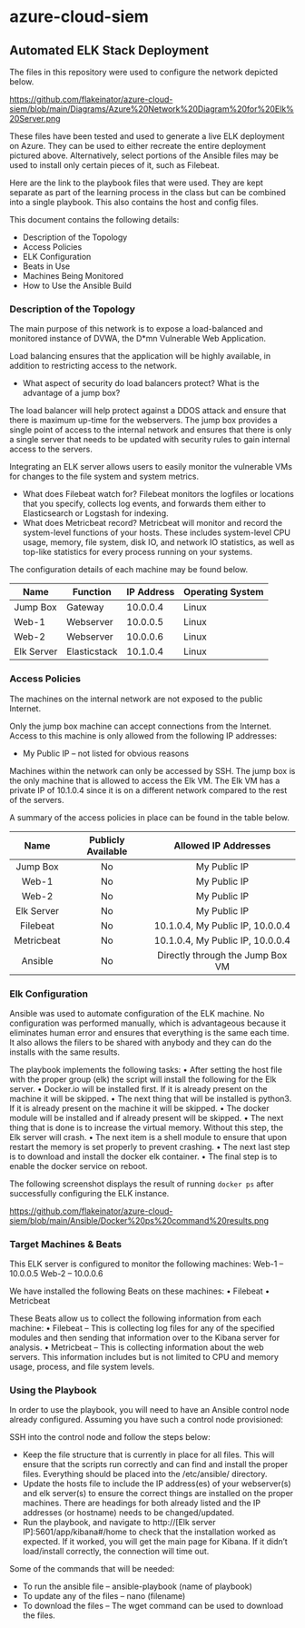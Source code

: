 # azure-cloud-siem
## Automated ELK Stack Deployment

The files in this repository were used to configure the network depicted below.

https://github.com/flakeinator/azure-cloud-siem/blob/main/Diagrams/Azure%20Network%20Diagram%20for%20Elk%20Server.png

These files have been tested and used to generate a live ELK deployment on Azure. They can be used to either recreate the entire deployment pictured above. Alternatively, select portions of the Ansible files may be used to install only certain pieces of it, such as Filebeat.

Here are the link to the playbook files that were used. They are kept separate as part of the learning process in the class but can be combined into a single playbook. This also contains the host and config files.

This document contains the following details:
- Description of the Topology
- Access Policies
- ELK Configuration
- Beats in Use
- Machines Being Monitored
- How to Use the Ansible Build


### Description of the Topology

The main purpose of this network is to expose a load-balanced and monitored instance of DVWA, the D*mn Vulnerable Web Application.

Load balancing ensures that the application will be highly available, in addition to restricting access to the network.

-    What aspect of security do load balancers protect? What is the advantage of a jump box?

The load balancer will help protect against a DDOS attack and ensure that there is maximum up-time for the webservers. The jump box provides a single point of access to the internal network and ensures that there is only a single server that needs to be updated with security rules to gain internal access to the servers.

Integrating an ELK server allows users to easily monitor the vulnerable VMs for changes to the file system and system metrics.
- What does Filebeat watch for? 
Filebeat monitors the logfiles or locations that you specify, collects log events, and forwards them either to Elasticsearch or Logstash for indexing.
-  What does Metricbeat record? 
Metricbeat will monitor and record the system-level functions of your hosts. These includes system-level CPU usage, memory, file system, disk IO, and network IO statistics, as well as top-like statistics for every process running on your systems.

The configuration details of each machine may be found below.

| Name         | Function     | IP Address | Operating System |
|--------------|--------------|------------|------------------|
| Jump Box     | Gateway      | 10.0.0.4   | Linux            |
| Web-1 | Webserver    | 10.0.0.5   | Linux            |
| Web-2 | Webserver    | 10.0.0.6   | Linux            |
| Elk Server   | Elasticstack | 10.1.0.4   | Linux            |

### Access Policies

The machines on the internal network are not exposed to the public Internet. 

Only the jump box machine can accept connections from the Internet. Access to this machine is only allowed from the following IP addresses:
- My Public IP – not listed for obvious reasons

Machines within the network can only be accessed by SSH.
The jump box is the only machine that is allowed to access the Elk VM. The Elk VM has a private IP of 10.1.0.4 since it is on a different network compared to the rest of the servers.

A summary of the access policies in place can be found in the table below.


|     Name    | Publicly Available |       Allowed IP Addresses       |
|:-----------:|:------------------:|:--------------------------------:|
|   Jump Box  |         No         |           My Public IP           |
|    Web-1    |         No         |           My Public IP           |
|    Web-2    |         No         |           My Public IP           |
|  Elk Server |         No         |           My Public IP           |
|   Filebeat  |         No         | 10.1.0.4, My Public IP, 10.0.0.4 |
|  Metricbeat |         No         | 10.1.0.4, My Public IP, 10.0.0.4 |
|   Ansible   |         No         | Directly through the Jump Box VM |

### Elk Configuration

Ansible was used to automate configuration of the ELK machine. No configuration was performed manually, which is advantageous because it eliminates human error and ensures that everything is the same each time. It also allows the filers to be shared with anybody and they can do the installs with the same results.

The playbook implements the following tasks:
•    After setting the host file with the proper group (elk) the script will install the following for the Elk server.
•    Docker.io will be installed first. If it is already present on the machine it will be skipped.
•    The next thing that will be installed is python3. If it is already present on the machine it will be skipped.
•    The docker module will be installed and if already present will be skipped.
•    The next thing that is done is to increase the virtual memory. Without this step, the Elk server will crash.
•    The next item is a shell module to ensure that upon restart the memory is set properly to prevent crashing.
•    The next last step is to download and install the docker elk container.
•    The final step is to enable the docker service on reboot.

The following screenshot displays the result of running `docker ps` after successfully configuring the ELK instance.

https://github.com/flakeinator/azure-cloud-siem/blob/main/Ansible/Docker%20ps%20command%20results.png

### Target Machines & Beats
This ELK server is configured to monitor the following machines:
Web-1 – 10.0.0.5
Web-2 – 10.0.0.6

We have installed the following Beats on these machines:
•    Filebeat
•    Metricbeat

These Beats allow us to collect the following information from each machine:
•    Filebeat – This is collecting log files for any of the specified modules and then sending that information over to the Kibana server for analysis.
•    Metricbeat – This is collecting information about the web servers. This information includes but is not limited to CPU and memory usage, process, and file system levels.


### Using the Playbook
In order to use the playbook, you will need to have an Ansible control node already configured. Assuming you have such a control node provisioned: 

SSH into the control node and follow the steps below:
- Keep the file structure that is currently in place for all files. This will ensure that the scripts run correctly and can find and install the proper files. Everything should be placed into the /etc/ansible/ directory.
- Update the hosts file to include the IP address(es) of your webserver(s) and elk server(s) to ensure the correct things are installed on the proper machines. There are headings for both already listed and the IP addresses (or hostname) needs to be changed/updated.
- Run the playbook, and navigate to http://[Elk server IP]:5601/app/kibana#/home to check that the installation worked as expected. If it worked, you will get the main page for Kibana. If it didn’t load/install correctly, the connection will time out.

Some of the commands that will be needed:

- To run the ansible file – ansible-playbook (name of playbook)
- To update any of the files – nano (filename)
- To download the files – The wget command can be used to download the files.
